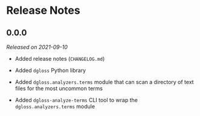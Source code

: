 # Release Notes

<!--
Comment out the *Unreleased* header unless there are unreleased changes to
display (i.e., on the `main` branch)
-->

<!--
## Unreleased
-->

## 0.0.0

*Released on 2021-09-10*

- Added release notes (`CHANGELOG.md`)

- Added `dgloss` Python library

- Added `dgloss.analyzers.terms` module that can scan a directory of text files
  for the most uncommon terms

- Added `dgloss-analyze-terms` CLI tool to wrap the `dgloss.analyzers.terms`
  module
